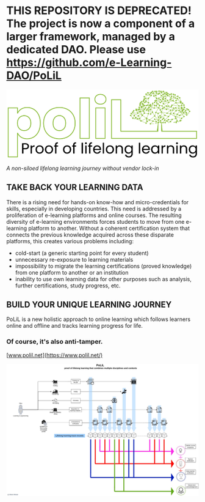 # THIS REPOSITORY IS DEPRECATED! The project is now a component of a larger framework, managed by a dedicated DAO. Please use https://github.com/e-Learning-DAO/PoLiL 

[![PoLiL](https://raw.githubusercontent.com/AltiMario/PoLiL/main/website/polil.net/logo-white.png)](https://www.polil.net/)

_A non-siloed lifelong learning journey without vendor lock-in_

## TAKE BACK YOUR LEARNING DATA
There is a rising need for hands-on know-how and micro-credentials for skills, especially in developing countries. This need is addressed by a proliferation of e-learning platforms and online courses. 
The resulting diversity of e-learning environments forces students to move from one e-learning platform to another. 
Without a coherent certification system that connects the previous knowledge acquired across these disparate platforms, this creates various problems including: 
- cold-start (a generic starting point for every student)
- unnecessary re-exposure to learning materials
- impossibility to migrate the learning certifications (proved knowledge) from one platform to another or an institution
- inability to use own learning data for other purposes such as analysis, further certifications, study progress, etc.

## BUILD YOUR UNIQUE LEARNING JOURNEY

PoLiL is a new holistic approach to online learning which follows learners online and offline and tracks learning progress for life. 
### Of course, it's also anti-tamper.


[www.polil.net](https://www.polil.net/)

[![PoLiL](https://raw.githubusercontent.com/e-Learning-DAO/PoLiL/main/resources/POLIL%20-%20combines%20multiple%20disciplines%20and%20contexts.jpg)](https://www.polil.net/)
